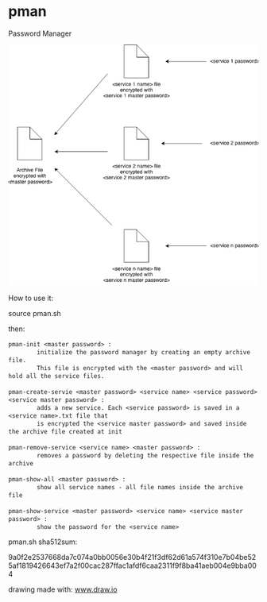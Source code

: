 pman
====

Password Manager

![alt ex1.png](https://github.com/alexadam/pman/blob/master/ex1.png?raw=true "ex1.png")

How to use it:

source pman.sh

then:

```
pman-init <master password> : 
		initialize the password manager by creating an empty archive file.
		This file is encrypted with the <master password> and will hold all the service files.

pman-create-servie <master password> <service name> <service password> <service master password> : 
		adds a new service. Each <service password> is saved in a <service name>.txt file that 
		is encrypted the <service master password> and saved inside the archive file created at init

pman-remove-service <service name> <master password> : 
		removes a password by deleting the respective file inside the archive

pman-show-all <master password> :
		show all service names - all file names inside the archive file

pman-show-service <master password> <service name> <service master password> :
		show the password for the <service name> 
```

pman.sh sha512sum:

9a0f2e2537668da7c074a0bb0056e30b4f21f3df62d61a574f310e7b04be525af1819426643ef7a2f00cac287ffac1afdf6caa2311f9f8ba41aeb004e9bba004

drawing made with: www.draw.io
